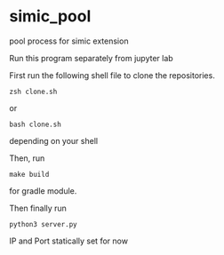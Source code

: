 # simic_pool
pool process for simic extension

Run this program separately from jupyter lab

First run the following shell file to clone the repositories.

`zsh clone.sh`

or

`bash clone.sh`

depending on your shell

Then, run

`make build`

for gradle module.

Then finally run

`python3 server.py`

IP and Port statically set for now
